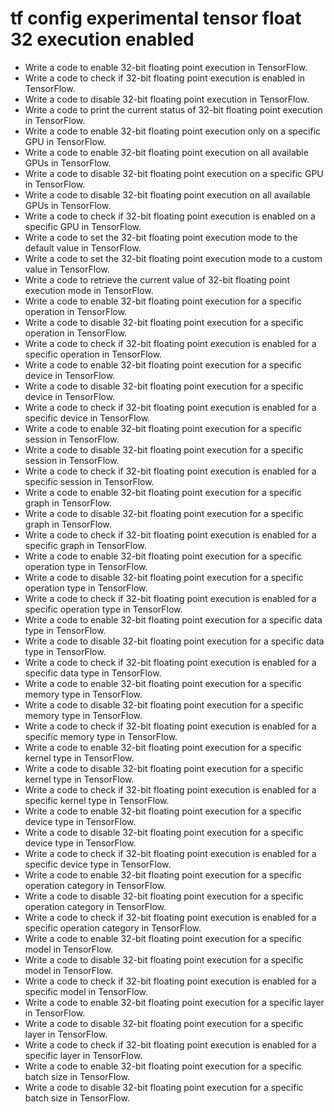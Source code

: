 # tf config experimental tensor float 32 execution enabled

- Write a code to enable 32-bit floating point execution in TensorFlow.
- Write a code to check if 32-bit floating point execution is enabled in TensorFlow.
- Write a code to disable 32-bit floating point execution in TensorFlow.
- Write a code to print the current status of 32-bit floating point execution in TensorFlow.
- Write a code to enable 32-bit floating point execution only on a specific GPU in TensorFlow.
- Write a code to enable 32-bit floating point execution on all available GPUs in TensorFlow.
- Write a code to disable 32-bit floating point execution on a specific GPU in TensorFlow.
- Write a code to disable 32-bit floating point execution on all available GPUs in TensorFlow.
- Write a code to check if 32-bit floating point execution is enabled on a specific GPU in TensorFlow.
- Write a code to set the 32-bit floating point execution mode to the default value in TensorFlow.
- Write a code to set the 32-bit floating point execution mode to a custom value in TensorFlow.
- Write a code to retrieve the current value of 32-bit floating point execution mode in TensorFlow.
- Write a code to enable 32-bit floating point execution for a specific operation in TensorFlow.
- Write a code to disable 32-bit floating point execution for a specific operation in TensorFlow.
- Write a code to check if 32-bit floating point execution is enabled for a specific operation in TensorFlow.
- Write a code to enable 32-bit floating point execution for a specific device in TensorFlow.
- Write a code to disable 32-bit floating point execution for a specific device in TensorFlow.
- Write a code to check if 32-bit floating point execution is enabled for a specific device in TensorFlow.
- Write a code to enable 32-bit floating point execution for a specific session in TensorFlow.
- Write a code to disable 32-bit floating point execution for a specific session in TensorFlow.
- Write a code to check if 32-bit floating point execution is enabled for a specific session in TensorFlow.
- Write a code to enable 32-bit floating point execution for a specific graph in TensorFlow.
- Write a code to disable 32-bit floating point execution for a specific graph in TensorFlow.
- Write a code to check if 32-bit floating point execution is enabled for a specific graph in TensorFlow.
- Write a code to enable 32-bit floating point execution for a specific operation type in TensorFlow.
- Write a code to disable 32-bit floating point execution for a specific operation type in TensorFlow.
- Write a code to check if 32-bit floating point execution is enabled for a specific operation type in TensorFlow.
- Write a code to enable 32-bit floating point execution for a specific data type in TensorFlow.
- Write a code to disable 32-bit floating point execution for a specific data type in TensorFlow.
- Write a code to check if 32-bit floating point execution is enabled for a specific data type in TensorFlow.
- Write a code to enable 32-bit floating point execution for a specific memory type in TensorFlow.
- Write a code to disable 32-bit floating point execution for a specific memory type in TensorFlow.
- Write a code to check if 32-bit floating point execution is enabled for a specific memory type in TensorFlow.
- Write a code to enable 32-bit floating point execution for a specific kernel type in TensorFlow.
- Write a code to disable 32-bit floating point execution for a specific kernel type in TensorFlow.
- Write a code to check if 32-bit floating point execution is enabled for a specific kernel type in TensorFlow.
- Write a code to enable 32-bit floating point execution for a specific device type in TensorFlow.
- Write a code to disable 32-bit floating point execution for a specific device type in TensorFlow.
- Write a code to check if 32-bit floating point execution is enabled for a specific device type in TensorFlow.
- Write a code to enable 32-bit floating point execution for a specific operation category in TensorFlow.
- Write a code to disable 32-bit floating point execution for a specific operation category in TensorFlow.
- Write a code to check if 32-bit floating point execution is enabled for a specific operation category in TensorFlow.
- Write a code to enable 32-bit floating point execution for a specific model in TensorFlow.
- Write a code to disable 32-bit floating point execution for a specific model in TensorFlow.
- Write a code to check if 32-bit floating point execution is enabled for a specific model in TensorFlow.
- Write a code to enable 32-bit floating point execution for a specific layer in TensorFlow.
- Write a code to disable 32-bit floating point execution for a specific layer in TensorFlow.
- Write a code to check if 32-bit floating point execution is enabled for a specific layer in TensorFlow.
- Write a code to enable 32-bit floating point execution for a specific batch size in TensorFlow.
- Write a code to disable 32-bit floating point execution for a specific batch size in TensorFlow.